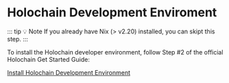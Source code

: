 # Holochain Development Enviroment

::: tip 💡 Note
If you already have Nix (> v2.20) installed, you can skipt this step.
:::

To install the Holochain developer environment, follow Step #2 of the official Holochain Get Started Guide:

[Install Holochain Development Environment](https://developer.holochain.org/get-started/#2-installing-holochain-development-environment)
